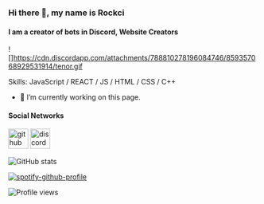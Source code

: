 ### Hi there 👋, my name is Rockci
#### I am a creator of bots in Discord, Website Creators
![]https://cdn.discordapp.com/attachments/788810278196084746/859357068929531914/tenor.gif



Skills: JavaScript / REACT / JS / HTML / CSS / С++

- 🔭 I’m currently working on this page. 

#### Social Networks
[<img src='https://cdn.jsdelivr.net/npm/simple-icons@3.0.1/icons/github.svg' alt='github' height='40'>](https://github.com/Rockcii)  [<img src='https://cdn.jsdelivr.net/npm/simple-icons@3.0.1/icons/discord.svg' alt='discord' height='40'>](https://discord.gg/4A3x84QUJf)  

![GitHub stats](https://github-readme-stats.vercel.app/api?username=Rockcii&show_icons=true)  

[![spotify-github-profile](https://spotify-github-profile.vercel.app/api/view?uid=p67wf0kpm7qqplo3qcm8fm555&cover_image=true&theme=natemoo-re)](https://spotify-github-profile.vercel.app/api/view?uid=p67wf0kpm7qqplo3qcm8fm555&redirect=true)

![Profile views](https://gpvc.arturio.dev/Rockcii)  


